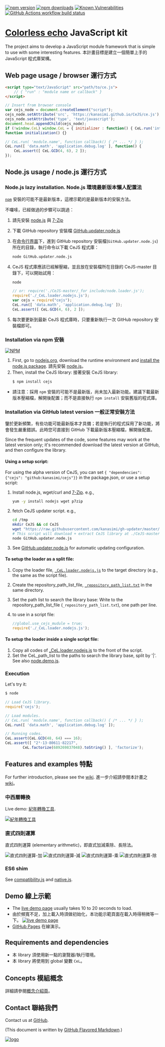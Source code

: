 ﻿<!--
http://stackshare.io/continuous-integration
-->
[![npm version](https://badge.fury.io/js/cejs.svg)](https://www.npmjs.com/package/cejs)
[![npm downloads](https://img.shields.io/npm/dm/cejs.svg)](https://www.npmjs.com/package/cejs)
[![Known Vulnerabilities](https://snyk.io/test/github/kanasimi/CeJS/badge.svg?targetFile=package.json)](https://snyk.io/test/github/kanasimi/CeJS?targetFile=package.json)
[![GitHub Actions workflow build status](https://github.com/kanasimi/CeJS/actions/workflows/npm-test.yml/badge.svg)](https://github.com/kanasimi/CeJS/actions)
<!--
[![Travis CI Build Status](https://travis-ci.com/kanasimi/CeJS.svg?branch=master)](https://travis-ci.com/kanasimi/CeJS)
[![AppVeyor CI Build status](https://ci.appveyor.com/api/projects/status/ny0vr4x2uesiumm0?svg=true)](https://ci.appveyor.com/project/kanasimi/cejs)
[![CircleCI Build status](https://circleci.com/gh/kanasimi/CeJS.svg?style=svg)](https://circleci.com/gh/kanasimi/CeJS)
[![scrutinizer Build status](https://scrutinizer-ci.com/g/kanasimi/CeJS/badges/build.png?b=master)](https://scrutinizer-ci.com/g/kanasimi/CeJS/)

[![Known Vulnerabilities](https://snyk.io/test/npm/cejs/badge.svg)](https://snyk.io/test/npm/cejs)
[![Dependency Status](https://david-dm.org/kanasimi/CeJS.svg)](https://david-dm.org/kanasimi/CeJS)
-->

# [Colorless echo](https://colorlessecho.github.io/reviews/) JavaScript kit
The project aims to develop a JavaScript module framework that is simple to use with some interesting features.
本計畫目標是建立一個簡單上手的 JavaScript 程式庫架構。<!-- toolkit -->

## Web page usage / browser 運行方式
<!--
https://github.com/highlightjs/highlight.js/blob/master/SUPPORTED_LANGUAGES.md
-->
```html
<script type="text/JavaScript" src="path/to/ce.js">
	// { "run" : "module name or callback" }
</script>
```

```javascript
// Insert from browser console
var cejs_node = document.createElement("script");
cejs_node.setAttribute('src', 'https://kanasimi.github.io/CeJS/ce.js');
cejs_node.setAttribute('type', 'text/javascript');
document.head.appendChild(cejs_node);
if (!window.CeL) window.CeL = { initializer : function() { CeL.run('interact.DOM', initialization); } };
function initialization() {}
```

```javascript
// CeL.run( 'module.name', function callback() { /* ... */ } );
CeL.run([ 'data.math', 'application.debug.log' ], function() {
	CeL.assert([ CeL.GCD(4, 6), 2 ]);
});
```

## Node.js usage / node.js 運行方式

### Node.js lazy installation. Node.js 環境最新版本懶人配置法
<code>[npm](https://www.npmjs.com/package/cejs)</code> 安裝的可能不是最新版本，這裡示範的是最新版本的安裝方法。

不囉嗦，已經做過的步驟可以跳過：
1. 請先安裝 [node.js](https://nodejs.org/) 與 [7-Zip](https://en.wikipedia.org/wiki/7-Zip)
2. 下載 GitHub repository 安裝檔 [GitHub.updater.node.js](https://raw.githubusercontent.com/kanasimi/gh-updater/master/GitHub.updater.node.js)
3. 在[命令行界面](https://zh.wikipedia.org/wiki/%E5%91%BD%E4%BB%A4%E8%A1%8C%E7%95%8C%E9%9D%A2)下，進到 GitHub repository 安裝檔(`GitHub.updater.node.js`)所在的目錄，執行命令以下載 CeJS 程式庫：

   ```bash
   node GitHub.updater.node.js
   ```

4. CeJS 程式庫應該已經解壓縮，並且放在安裝檔所在目錄的 CeJS-master 目錄下，可以開始試用：

   ```bash
   node
   ```
   ```javascript
   // or: require('./CeJS-master/_for include/node.loader.js');
   require('./_CeL.loader.nodejs.js');
   var cejs = require("cejs");
   CeL.run([ 'data.math', 'application.debug.log' ]);
   CeL.assert([ CeL.GCD(4, 6), 2 ]);
   ```

5. 每次要更新到最新 CeJS 程式庫時，只要重新執行一次 GitHub repository 安裝檔即可。

### Installation via npm 安裝
<!-- NodeICO badges -->
[![NPM](https://nodei.co/npm/cejs.png)](https://nodei.co/npm/cejs/)
<!-- [![NPM](https://nodei.co/npm-dl/cejs.png)](https://nodei.co/npm/cejs/) -->

1. First, go to [nodejs.org](https://nodejs.org/), download the runtime environment and [install the node.js package](https://nodejs.org/en/download/package-manager/). 請先安裝 [node.js](https://nodejs.org/)。
2. Then, install the CeJS library: 接著安裝 CeJS library:
   ```bash
   $ npm install cejs
   ```
* 請注意：採用 `npm` 安裝的可能不是最新版，尚未加入最新功能。建議下載最新版本壓縮檔，解開後配置；而不是直接執行 `npm install` 安裝舊版的程式庫。

### Installation via GitHub latest version 一般正常安裝方法
鑒於更新頻繁，有些功能可能最新版本才具備；若是執行的程式採用了新功能，將會發生嚴重錯誤。此時您可直接到 GitHub 下載最新版本壓縮檔，解開後配置。

Since the frequent updates of the code, some features may work at the latest version only; it's recommended download the latest version at GitHub, and then configure the library.

#### Using a setup script:
For using the alpha version of CeJS, you can set `{ "dependencies": {"cejs": "github:kanasimi/cejs"}}` in the package.json, or use a setup script:
1. Install node.js, wget/curl and [7-Zip](https://en.wikipedia.org/wiki/7-Zip). e.g.,

   ```bash
   yum -y install nodejs wget p7zip
   ```

2. fetch CeJS updater script. e.g.,

   ```bash
   cd /tmp
   mkdir CeJS && cd CeJS
   wget "https://raw.githubusercontent.com/kanasimi/gh-updater/master/GitHub.updater.node.js" || curl -O https://raw.githubusercontent.com/kanasimi/gh-updater/master/GitHub.updater.node.js
   # This script will download + extract CeJS library at ./CeJS-master.
   node GitHub.updater.node.js
   ```

3. See [GitHub.updater.node.js](https://raw.githubusercontent.com/kanasimi/gh-updater/master/GitHub.updater.node.js) for automatic updating configuration.

<!--
Using git:
git clone --single-branch --depth 1 https://github.com/kanasimi/CeJS.git
# for update:
# https://stackoverflow.com/questions/2866358/git-checkout-only-files-without-repository
# https://stackoverflow.com/questions/6941889/is-it-safe-to-shallow-clone-with-depth-1-create-commits-and-pull-updates-aga
# https://stackoverflow.com/questions/41075972/how-to-update-a-git-shallow-clone
git fetch --depth 1; git reset --hard origin/master
git clean -dfx
-->

#### To setup the loader as a split file:
1. Copy the loader file, <code>[_CeL.loader.nodejs.js](https://github.com/kanasimi/CeJS/tree/master/_for%20include/_CeL.loader.nodejs.js)</code> to the target directory (e.g., the same as the script file).
2. Create the repository_path_list_file, <code>[_repository_path_list.txt](https://github.com/kanasimi/CeJS/blob/master/_for%20include/_repository_path_list.sample.txt)</code> in the same directory.
3. Set the path list to search the library base: Write to the repository_path_list_file (`_repository_path_list.txt`), one path per line.
4. to use in a script file:

   ```javascript
   //global.use_cejs_mudule = true;
   require('./_CeL.loader.nodejs.js');
   ```

#### To setup the loader inside a single script file:
1. Copy all codes of [_CeL.loader.nodejs.js](https://github.com/kanasimi/CeJS/tree/master/_for%20include/_CeL.loader.nodejs.js) to the front of the script.
2. Set the CeL_path_list to the paths to search the library base, split by '|'. See also [node.demo.js](https://github.com/kanasimi/CeJS/blob/master/_test%20suite/misc/node.demo.js).


### Execution
Let's try it:
```bash
$ node
```
```javascript
// Load CeJS library.
require('cejs');

// Load modules.
// CeL.run( 'module.name', function callback() { /* ... */ } );
CeL.run([ 'data.math', 'application.debug.log' ]);

// Running codes.
CeL.assert(CeL.GCD(48, 64) === 16);
CeL.assert([ "2³⋅13⋅80611⋅82217",
		CeL.factorize(689269837048).toString() ], 'factorize');
```

## Features and examples 特點
For further introduction, please see the [wiki](https://github.com/kanasimi/CeJS/wiki).
進一步介紹請參閱本計畫之 [wiki](https://github.com/kanasimi/CeJS/wiki)。
<!-- TODO: screenshot data:image/png;base64, -->

### 中西曆轉換
Live demo: [紀年轉換工具](https://kanasimi.github.io/CeJS/_test%20suite/era.htm).

[![紀年轉換工具](https://lh3.googleusercontent.com/N9NilsxV-YIiGqYgzKkQWsKxeGoplKLeJXWo4f-hqgwIT4PHzp1UxI4b-hnFV_Fotr7ENNGcB03uGLZHLvyI6CmmN0DXn2yGzq48gPq9BxPOqtKiqEgcqlK2UNzqCcAoe8dK2V-9lZRJ_HuSGYjbw-lnkdRVTZ1UwhSNHAKO8sg67ICwpkKdZlugrzMxO3x2WQ--oqzAVCQJ_NFsB2oJh8ZZv4U5r85M6eQirL5dNoCo-SoXXRVuAAOJqEG7-ymiOR2_rPTIs1JzAVGiugkoRb2avi8Oi7NjIBwZHXt-Id5C9v5B6T1kejG3GGLt_wWfUcANONgYSsoLKp37AkKZHrvV6M6bDMSqvOwm81hHRUoQS9pDoAw_cLI6oZmmYIFADwgcqFf3Xusf8ZkhVDI0PejCls-laEEeCHBKLI0_s-e__OG-n72oLXHm_cYgLTcmXWaA7U_sG9OxfApHcLRkb1foyY9bcGJV-xpRwA4-gHwMpLlyhbsEYq-92AwYckFT5rzD0kCNfV7tEoG1gqQIM-6gvi4gyD3Y3FDKEKIr9sZA-i7CYvnrKNmVbsrNFj2oJiiE=w1229-h669-no)](https://kanasimi.github.io/CeJS/_test%20suite/era.htm)

### 直式四則運算
直式四則運算 (elementary arithmetic)，即直式加減乘除、長除法。

![直式四則運算-加](https://lh3.googleusercontent.com/qM-718nNrqhSOdUJv2EN6D1_Ah_jJQHSD2RXRPje0DLNVP9W8oZ2RtjBwMS3Q4zZcs-ZdLdkk69ZFaufHH2es9ES4QFtE6PDf8fvLkfNTrq5th9zxaJyNQnMqxIkAf0MB_g1CsYlZIf2PRvNkBpgguquyDIbbAw59wLQHEkRaB10brMw48PwN3pq3sEmxuD-LtuEnO1SasX0yNUcpaX2o5fe6BKFfe1OsSLyo9CNGYKeUc6JVZkzcvOMpXcls7aXnN6UAhbgNr8BaBoNgwwj7_EW6f-OEer3e1WUq7W-v3eAksLhgCUbZnUI65qCYlneg6FuTf7-8-UZdi_ByKist-F5yjAD5jPwOxrVYTUhc6TYid5O_2SeADSMUPLcWJ1YcT2XkivyxdAN--3nhvEAaH_nFI9ZF_t68VAncZBtEoBtzEQ18k_MSuAQSTWDVbPEkwOKp1_-3Ut1xDlUUOX9CnY3xK4F-9c9xziI9gOvMFRE5o6KV9po_3njY9J9u1ztMNAvURMH72__vB07N3oiPQRvCRyL4zEyLV0S2u0cLSChYIUVVEEUjDnAsV9-IOJwdxad=w109-h54-no)
![直式四則運算-減](https://lh3.googleusercontent.com/mWTjsAfG6nlGk_3sH-OMcfvmTC3zTqeTTD63Mz0H5Qg6ldbd2wD1jiVbe5uckRieSQq4xHDb9PCmCDDqfbRr1PrRShm6rzZ5JC-uVbixf4INktgmVHYuKv91xwnzzKamtj78EiShvVeP3Kk9mKAW8Pcsj4qr9Q-3dWbPfQR4XdELltKk6nNOwvpRtBU-MTiW8G1NFbYPnHa54w-IsUsz-JVkfnSRE52ounNnsDjpmRZ4aH8x84jaaQm2sfpFY_c87ChKMjOhzwHidiHLv6vUP9H8M8syNW9FmK2_vBW_5z4xgG6AG1kA2CJgUehrqB_Pn4r2nzwpIZlvbju1n13mSm8yygM39dZMRx_Ci3OdEe7o_nJUNi0bX4Pr3xLRhmHLw1ApQ3ClzfKciwaeKV3oXnCcd4wQXFdvfxQ-nYD7FiZBlvR5Nuh0YGmGgNjszQDync3rS0xbVeN4HjwatEdgvroDhbjyPU-y7AV_YRyf1Dp2S3zJRvx9p0Gd5f3nF3-cIZswpjkM9JG17fefZEY1HluFeKnYS2lr9f9kZRfE0uibyOBcx3R1vjM0JqnqxhzO9XGC=w115-h56-no)
![直式四則運算-乘](https://lh3.googleusercontent.com/DFa-judnb6zgyexIckEuNJ5vMdN0XDpW9D_kPyywkwScabTBsApuWl8K3ipgstRDNSV0nf_-rWA13J-KHma3AVqiie9i6voKdLCxnEUMtJM3gbkTUcYN1QBXO-THLpsSPgtatIiylWp0HYSPK_NGmt15Ur4SBTG4x9J-UUvPwDdi4QhkqifDn13-FzFC1QmqsOJK3JRoP_oAdTf4rNfWaY33WMkATiW6zLKQjJP_LbCIIUyg_ED_byfE2K0bdmnnQVl7Av1iBhaGNCHgsyp_rqmyvIrd2sWf_yP06KnQmim-wIBa5XWVkccH29kzlv6LCBzjg50yrhCcvL43Pcwm87xDDJhJBvjOQOeCNjTltvvI3m0a0Q00WKvVToANkc-1O8ZFIffANiTI4nFLeS7YiSfSSj1EHH4tUiavlMtMWqLhSYGcol7Jbj9lwZMxHIkmkUb6bFLnB_Pnk1dYrAcPSu1W3k2JPuX4IpIxDEsoGt0A3rRDBq7baFzDjZoQsR0f2cEej-AEF0Pgviu0vkqgttTDJ9U6DWJ3RldNhd509t2aUwbbKQnabUfulIEviiSBhBlI=w119-h124-no)
![直式四則運算-除](https://lh3.googleusercontent.com/GAxL2YTiJruCCb1Hx0FxsjykGjy9qjatlHnKngfAijamXrIRXG0w7xFUDqEKVpz8KLNLAs0T2iGR4zkWKT5lzUNdpbVLAsgGuv9qAaKbQesNjdX67lfgYoqxwXNhAgT9g2oJ-swoUx6wnPLMO1x-IROrR5GTIv5V0DNIfsZGnit183uHN23MKoF0Er0XpWU9gjSzC53TTqEKxStnhCD-7cahI7WKxOws54vek9bAAIkq7OeUx94u-R9AtSMBmuJG0iFzxvqSlejvTdYjyWguQbv4RN_hdYB7Fp9KEZnyX1gl_Epr1vWBeXKDMHtFK2VArf458esi7wvM5DanY2cILAxDu9wO3e9Ms_jrPOGk33AjtlNRUzNm7GxQev_nDH6zFzed5wX6BlYAI7y-WrCuvKXlu33Xgk5o2LSGcUK_nb8Qak80xJ8pnevnaxMNxwzBohPqlHXOpzG6Wii07fXyUL5Ft7jTKdyJJKecLdw0KZ87jvEmmZLP4EtRJ2lLdavjVnvpA4KB7W_ks0x-JYjL9mwmtgaoObfLtTQb8vJoSDFf9829Q00rjHliyLoFAowjuPeu=w196-h220-no)

### ES6 shim
See [compatibility.js](https://github.com/kanasimi/CeJS/blob/master/data/code/compatibility.js) and [native.js](https://github.com/kanasimi/CeJS/blob/master/data/native.js).

## Demo 線上示範
* The [live demo page](https://kanasimi.github.io/CeJS/_test%20suite/demo.htm) usually takes 10 to 20 seconds to load.
* 由於頻寬不足，加上載入時須做初始化，本功能示範頁面在載入時得稍微等一下。
[![live demo page](https://lh3.googleusercontent.com/mnxTEY5szTdGeYdUWjC4Pw18CwzJ4EkflaIA42lsBMQRXGthF8rBHbFSKIZ5LjokCQthIQOnxxmH8_eke4oD3Yr-kU1YzUPzOEINiBwdiCHhazHQVYdYRii4oc966DUmE-MV_B_o8j2Ko1XJ-X7Ro4K-xHA6rGY11Q7WIv3Qne-4Q9tfmgYkgysaYOBxUtsZIOrpKghFCfTXsnjVGVhsiCjc9pyT-x3udMZ-RBs6hF8AxFAprU5WX5utht69g9w6d2inJlLHuImvIHuL1dLNCU9PBHWbleOyRkEs_fUrou5-aqpaxYo07W_cfwmYsGQUVU1_g4eQNydlKMNOUAcuQm21sop7qT-j9LKrTPkGh4fbCi8Fw99PA9GsCMX_KK6PX1HKgnoBzCJDjPFjjQthhx3FCXLGuSZmhYp5Y2FN-Atm1MBQMgtigpLixZ52pQD6UIObrC0Mw33fGmhfe9nfnjDtVvjoXbvNaoZ2ZyKrQ-7peMaExoVRLKtUY_ZN2EwHPfVjBAFFZVKPwCg3hKK5ERM69cSrWUSkfdWlHp7_yIQ74wReMgDtu_bpvqF0D8SffAQu=w506-h297-no)](https://kanasimi.github.io/CeJS/_test%20suite/demo.htm)
* [GitHub Pages](https://kanasimi.github.io/CeJS/) 在線演示。

## Requirements and dependencies
* 本 library 須使用新一點的瀏覽器/執行環境。
* 本 library 將使用到 global 變數 ```CeL```。

## Concepts 模組概念
詳細請參閱[概念介紹頁](https://colorlessecho.github.io/reviews/articles/CeJS.html)。

## Contact 聯絡我們
Contact us at [GitHub](https://github.com/kanasimi/CeJS/issues).

(This document is written by [GitHub Flavored Markdown](https://help.github.com/categories/writing-on-github/).)

[![logo](https://raw.githubusercontent.com/kanasimi/CeJS/master/_test%20suite/misc/logo.jpg)](https://colorlessecho.github.io/reviews/)

<!--
Markdown comment: need check under github and npmjs
http://stackoverflow.com/questions/4823468/comments-in-markdown
https://github.com/tiimgreen/github-cheat-sheet/blob/master/README.zh-tw.md

try: README.wiki
-->

